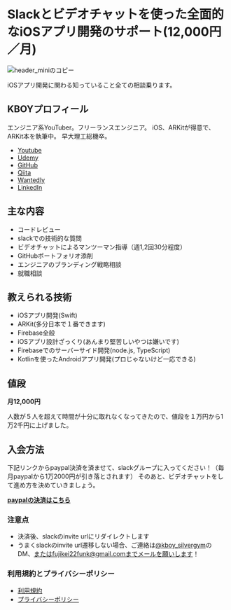 # Slackとビデオチャットを使った全面的なiOSアプリ開発のサポート(12,000円／月)

![header_miniのコピー](https://user-images.githubusercontent.com/17683316/58873809-18f67480-8702-11e9-968a-95f8e74c559a.png)

iOSアプリ開発に関わる知っていること全ての相談乗ります。

## KBOYプロフィール
エンジニア系YouTuber。フリーランスエンジニア。
iOS、ARKitが得意で、ARKit本を執筆中。
早大理工総機卒。

- [Youtube](https://www.youtube.com/channel/UCEj6hquMBUiQGunwIO1zVZA)
- [Udemy](https://www.udemy.com/kboy-arkit)
- [GitHub](https://github.com/kboy-silvergym)
- [Qiita](https://qiita.com/k-boy)
- [Wantedly](https://www.wantedly.com/users/17820205)
- [LinkedIn](https://www.linkedin.com/in/kei-fujikawa/)

## 主な内容
- コードレビュー
- slackでの技術的な質問
- ビデオチャットによるマンツーマン指導（週1,2回30分程度）
- GitHubポートフォリオ添削
- エンジニアのブランディング戦略相談
- 就職相談

## 教えられる技術
- iOSアプリ開発(Swift)
- ARKit(多分日本で１番できます)
- Firebase全般
- iOSアプリ設計ざっくり(あんまり堅苦しいやつは嫌いです)
- Firebaseでのサーバーサイド開発(node.js, TypeScript)
- Kotlinを使ったAndroidアプリ開発(プロじゃないけど一応できる)

## 値段

**月12,000円**

人数が５人を超えて時間が十分に取れなくなってきたので、値段を１万円から1万2千円に上げました。

## 入会方法

下記リンクからpaypal決済を済ませて、slackグループに入ってください！（毎月paypalから1万2000円が引き落とされます）
そのあと、ビデオチャットをして進め方を決めていきましょう。

[**paypalの決済はこちら**](https://www.paypal.com/cgi-bin/webscr?cmd=_s-xclick&hosted_button_id=PWFE4Q4TTH3TL)

### 注意点

- 決済後、slackのinvite urlにリダイレクトします
- うまくslackのinvite url遷移しない場合、ご連絡は[@kboy_silvergym](https://twitter.com/kboy_silvergym)のDM、またはfujikei22funk@gmail.comまでメールを願いします！

### 利用規約とプライバシーポリシー
- [利用規約](https://kboy-silvergym.github.io/ios-mentor.github.io/term)
- [プライバシーポリシー](https://kboy-silvergym.github.io/ios-mentor.github.io/policy)
